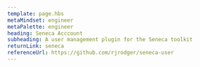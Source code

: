 ```yaml
---
template: page.hbs
metaMindset: engineer
metaPalette: engineer
heading: Seneca Acccount
subheading: A user management plugin for the Seneca toolkit
returnLink: seneca
referenceUrl: https://github.com/rjrodger/seneca-user
---
```

